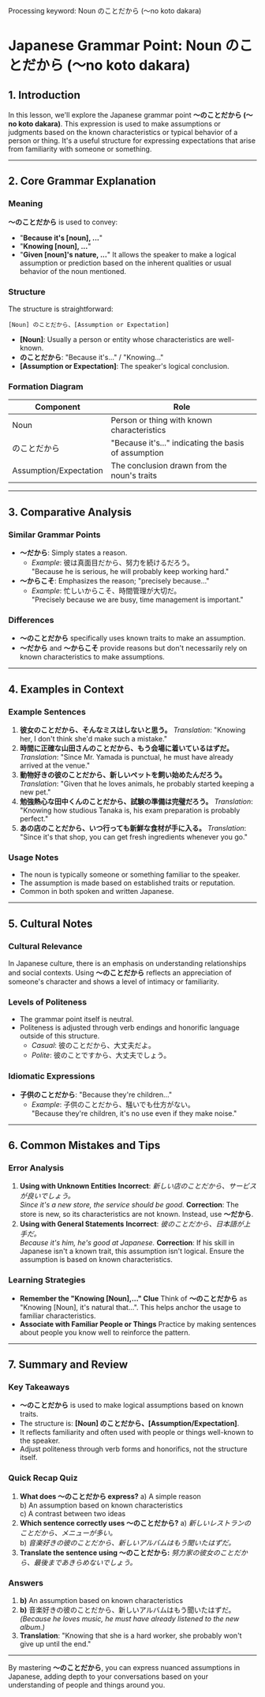 Processing keyword: Noun のことだから (〜no koto dakara)
# Japanese Grammar Point: Noun のことだから (〜no koto dakara)
## 1. Introduction
In this lesson, we'll explore the Japanese grammar point **〜のことだから (〜no koto dakara)**. This expression is used to make assumptions or judgments based on the known characteristics or typical behavior of a person or thing. It's a useful structure for expressing expectations that arise from familiarity with someone or something.

---
## 2. Core Grammar Explanation
### Meaning
**〜のことだから** is used to convey:
- "**Because it's [noun], ...**"
- "**Knowing [noun], ...**"
- "**Given [noun]'s nature, ...**"
It allows the speaker to make a logical assumption or prediction based on the inherent qualities or usual behavior of the noun mentioned.
### Structure
The structure is straightforward:
```plaintext
[Noun] のことだから、[Assumption or Expectation]
```
- **[Noun]**: Usually a person or entity whose characteristics are well-known.
- **のことだから**: "Because it's..." / "Knowing..."
- **[Assumption or Expectation]**: The speaker's logical conclusion.
### Formation Diagram
| Component         | Role                                              |
|-------------------|---------------------------------------------------|
| Noun              | Person or thing with known characteristics        |
| のことだから      | "Because it's..." indicating the basis of assumption |
| Assumption/Expectation | The conclusion drawn from the noun's traits     |
---
## 3. Comparative Analysis
### Similar Grammar Points
- **〜だから**: Simply states a reason.
  - *Example*: 彼は真面目だから、努力を続けるだろう。  
    "Because he is serious, he will probably keep working hard."
- **〜からこそ**: Emphasizes the reason; "precisely because..."
  - *Example*: 忙しいからこそ、時間管理が大切だ。  
    "Precisely because we are busy, time management is important."
### Differences
- **〜のことだから** specifically uses known traits to make an assumption.
- **〜だから** and **〜からこそ** provide reasons but don't necessarily rely on known characteristics to make assumptions.
---
## 4. Examples in Context
### Example Sentences
1. **彼女のことだから、そんなミスはしないと思う。**
   *Translation*: "Knowing her, I don't think she'd make such a mistake."
2. **時間に正確な山田さんのことだから、もう会場に着いているはずだ。**
   *Translation*: "Since Mr. Yamada is punctual, he must have already arrived at the venue."
3. **動物好きの彼のことだから、新しいペットを飼い始めたんだろう。**
   *Translation*: "Given that he loves animals, he probably started keeping a new pet."
4. **勉強熱心な田中くんのことだから、試験の準備は完璧だろう。**
   *Translation*: "Knowing how studious Tanaka is, his exam preparation is probably perfect."
5. **あの店のことだから、いつ行っても新鮮な食材が手に入る。**
   *Translation*: "Since it's that shop, you can get fresh ingredients whenever you go."
### Usage Notes
- The noun is typically someone or something familiar to the speaker.
- The assumption is made based on established traits or reputation.
- Common in both spoken and written Japanese.
---
## 5. Cultural Notes
### Cultural Relevance
In Japanese culture, there is an emphasis on understanding relationships and social contexts. Using **〜のことだから** reflects an appreciation of someone's character and shows a level of intimacy or familiarity.
### Levels of Politeness
- The grammar point itself is neutral.
- Politeness is adjusted through verb endings and honorific language outside of this structure.
  - *Casual*: 彼のことだから、大丈夫だよ。
  - *Polite*: 彼のことですから、大丈夫でしょう。
### Idiomatic Expressions
- **子供のことだから**: "Because they're children..."
  - *Example*: 子供のことだから、騒いでも仕方がない。  
    "Because they're children, it's no use even if they make noise."
---
## 6. Common Mistakes and Tips
### Error Analysis
1. **Using with Unknown Entities**
   **Incorrect**: *新しい店のことだから、サービスが良いでしょう。*  
   *Since it's a new store, the service should be good.*
   **Correction**: The store is new, so its characteristics are not known. Instead, use **〜だから**.
2. **Using with General Statements**
   **Incorrect**: *彼のことだから、日本語が上手だ。*  
   *Because it's him, he's good at Japanese.*
   **Correction**: If his skill in Japanese isn't a known trait, this assumption isn't logical. Ensure the assumption is based on known characteristics.
### Learning Strategies
- **Remember the "Knowing [Noun],..." Clue**
  Think of **〜のことだから** as "Knowing [Noun], it's natural that...". This helps anchor the usage to familiar characteristics.
- **Associate with Familiar People or Things**
  Practice by making sentences about people you know well to reinforce the pattern.
---
## 7. Summary and Review
### Key Takeaways
- **〜のことだから** is used to make logical assumptions based on known traits.
- The structure is: **[Noun] のことだから、[Assumption/Expectation]**.
- It reflects familiarity and often used with people or things well-known to the speaker.
- Adjust politeness through verb forms and honorifics, not the structure itself.
### Quick Recap Quiz
1. **What does 〜のことだから express?**
   a) A simple reason  
   b) An assumption based on known characteristics  
   c) A contrast between two ideas
2. **Which sentence correctly uses 〜のことだから?**
   a) *新しいレストランのことだから、メニューが多い。*  
   b) *音楽好きの彼のことだから、新しいアルバムはもう聞いたはずだ。*
3. **Translate the sentence using 〜のことだから:**
   *努力家の彼女のことだから、最後まであきらめないでしょう。*
### Answers
1. **b)** An assumption based on known characteristics
2. **b)** 音楽好きの彼のことだから、新しいアルバムはもう聞いたはずだ。  
   *(Because he loves music, he must have already listened to the new album.)*
3. **Translation**: "Knowing that she is a hard worker, she probably won't give up until the end."
---
By mastering **〜のことだから**, you can express nuanced assumptions in Japanese, adding depth to your conversations based on your understanding of people and things around you.
